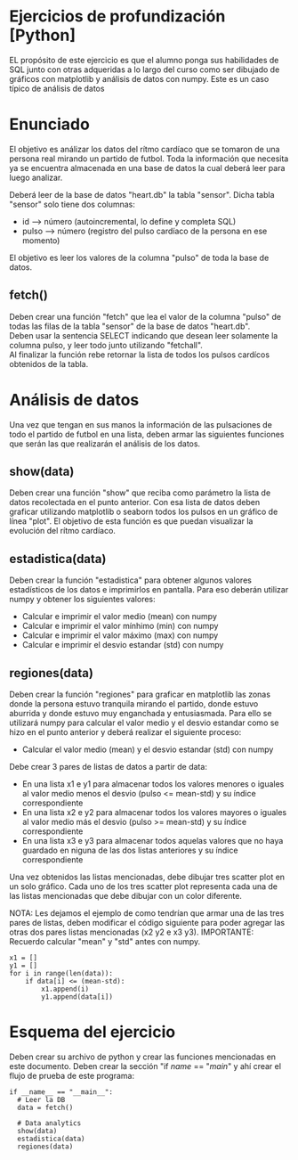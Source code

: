 # Ejercicios de profundización [Python]
EL propósito de este ejercicio es que el alumno ponga sus habilidades de SQL junto con otras adqueridas a lo largo del curso como ser dibujado de gráficos con matplotlib y análisis de datos con numpy. Este es un caso típico de análisis de datos

# Enunciado
El objetivo es análizar los datos del rítmo cardíaco que se tomaron de una persona real mirando un partido de futbol. Toda la información que necesita ya se encuentra almacenada en una base de datos la cual deberá leer para luego analizar.

Deberá leer de la base de datos "heart.db" la tabla "sensor". Dicha tabla "sensor" solo tiene dos columnas:
- id --> número (autoincremental, lo define y completa SQL)
- pulso --> número (registro del pulso cardíaco de la persona en ese momento)

El objetivo es leer los valores de la columna "pulso" de toda la base de datos.

## fetch()
Deben crear una función "fetch" que lea el valor de la columna "pulso" de todas las filas de la tabla "sensor" de la base de datos "heart.db".\
Deben usar la sentencia SELECT indicando que desean leer solamente la columna pulso, y leer todo junto utilizando "fetchall".\
Al finalizar la función rebe retornar la lista de todos los pulsos cardícos obtenidos de la tabla.

# Análisis de datos
Una vez que tengan en sus manos la información de las pulsaciones de todo el partido de futbol en una lista, deben armar las siguientes funciones que serán las que realizarán el análisis de los datos.

## show(data)
Deben crear una función "show" que reciba como parámetro la lista de datos recolectada en el punto anterior. Con esa lista de datos deben graficar utilizando matplotlib o seaborn todos los pulsos en un gráfico de línea "plot". El objetivo de esta función es que puedan visualizar la evolución del rítmo cardíaco.

## estadistica(data)
Deben crear la función "estadistica" para obtener algunos valores estadísticos de los datos e imprimirlos en pantalla. Para eso deberán utilizar numpy y obtener los siguientes valores:
- Calcular e imprimir el valor medio (mean) con numpy
- Calcular e imprimir el valor mínhimo (min) con numpy
- Calcular e imprimir el valor máximo (max) con numpy
- Calcular e imprimir el desvio estandar (std) con numpy

## regiones(data)
Deben crear la función "regiones" para graficar en matplotlib las zonas donde la persona estuvo tranquila mirando el partido, donde estuvo aburrida y donde estuvo muy enganchada y entusiasmada. Para ello se utilizará numpy para calcular el valor medio y el desvio estandar como se hizo en el punto anterior y deberá realizar el siguiente proceso:
- Calcular el valor medio (mean) y el desvio estandar (std) con numpy

Debe crear 3 pares de listas de datos a partir de data:
- En una lista x1 e y1 para almacenar todos los valores menores o iguales al valor medio menos el desvio (pulso <= mean-std) y su índice correspondiente
- En una lista x2 e y2 para almacenar todos los valores mayores o iguales al valor medio más el desvio (pulso >= mean-std) y su índice correspondiente
- En una lista x3 e y3 para almacenar todos aquelas valores que no haya guardado en niguna de las dos listas anteriores y su índice correspondiente

Una vez obtenidos las listas mencionadas, debe dibujar tres scatter plot en un solo gráfico. Cada uno de los tres scatter plot representa cada una de las listas mencionadas que debe dibujar con un color diferente.

NOTA: Les dejamos el ejemplo de como tendrían que armar una de las tres pares de listas, deben modificar el código siguiente para poder agregar las otras dos pares listas mencionadas (x2 y2 e x3 y3).
IMPORTANTE: Recuerdo calcular "mean" y "std" antes con numpy.

```
x1 = []
y1 = []
for i in range(len(data)):
    if data[i] <= (mean-std):
        x1.append(i)
        y1.append(data[i])
```

# Esquema del ejercicio
Deben crear su archivo de python y crear las funciones mencionadas en este documento. Deben crear la sección "if _name_ == "_main_" y ahí crear el flujo de prueba de este programa:
```
if __name__ == "__main__":
  # Leer la DB
  data = fetch()

  # Data analytics
  show(data)
  estadistica(data)
  regiones(data)
```
